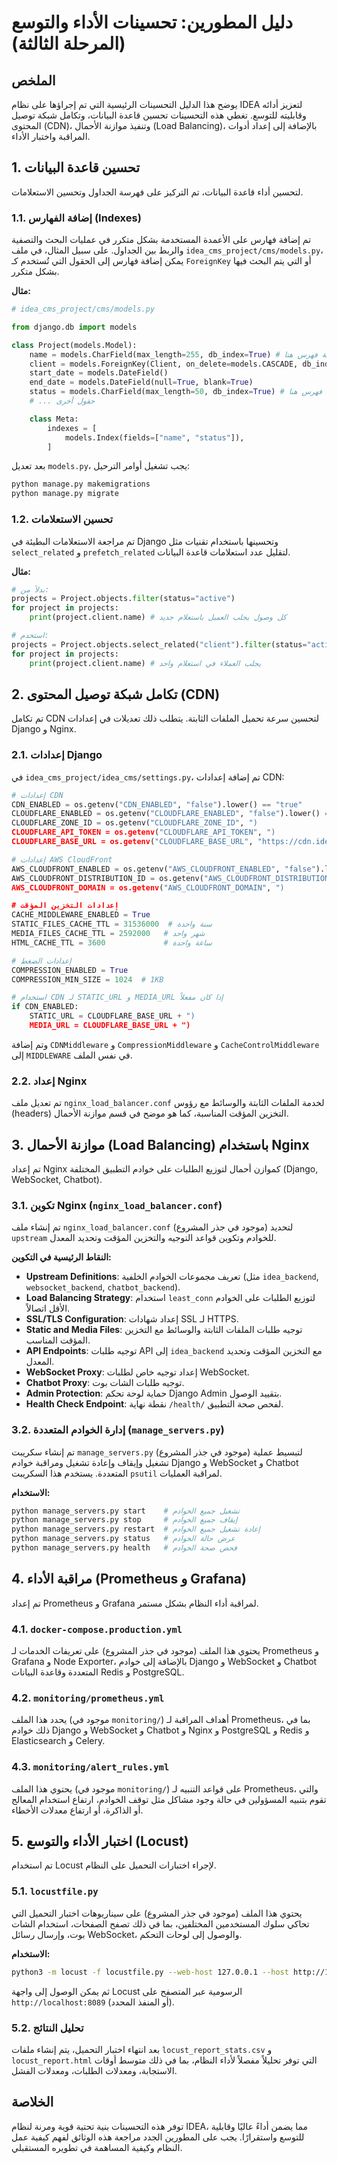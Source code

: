 # دليل المطورين: تحسينات الأداء والتوسع (المرحلة الثالثة)

## الملخص

يوضح هذا الدليل التحسينات الرئيسية التي تم إجراؤها على نظام IDEA لتعزيز أدائه وقابليته للتوسع. تغطي هذه التحسينات تحسين قاعدة البيانات، وتكامل شبكة توصيل المحتوى (CDN)، وتنفيذ موازنة الأحمال (Load Balancing)، بالإضافة إلى إعداد أدوات المراقبة واختبار الأداء.

## 1. تحسين قاعدة البيانات

لتحسين أداء قاعدة البيانات، تم التركيز على فهرسة الجداول وتحسين الاستعلامات.

### 1.1. إضافة الفهارس (Indexes)

تم إضافة فهارس على الأعمدة المستخدمة بشكل متكرر في عمليات البحث والتصفية والربط بين الجداول. على سبيل المثال، في ملف `idea_cms_project/cms/models.py`، يمكن إضافة فهارس إلى الحقول التي تُستخدم كـ `ForeignKey` أو التي يتم البحث فيها بشكل متكرر.

**مثال:**

```python
# idea_cms_project/cms/models.py

from django.db import models

class Project(models.Model):
    name = models.CharField(max_length=255, db_index=True) # إضافة فهرس هنا
    client = models.ForeignKey(Client, on_delete=models.CASCADE, db_index=True) # إضافة فهرس هنا
    start_date = models.DateField()
    end_date = models.DateField(null=True, blank=True)
    status = models.CharField(max_length=50, db_index=True) # إضافة فهرس هنا
    # ... حقول أخرى

    class Meta:
        indexes = [
            models.Index(fields=["name", "status"]),
        ]
```

بعد تعديل `models.py`، يجب تشغيل أوامر الترحيل:

```bash
python manage.py makemigrations
python manage.py migrate
```

### 1.2. تحسين الاستعلامات

تم مراجعة الاستعلامات البطيئة في Django وتحسينها باستخدام تقنيات مثل `select_related` و `prefetch_related` لتقليل عدد استعلامات قاعدة البيانات.

**مثال:**

```python
# بدلاً من:
projects = Project.objects.filter(status="active")
for project in projects:
    print(project.client.name) # كل وصول يجلب العميل باستعلام جديد

# استخدم:
projects = Project.objects.select_related("client").filter(status="active")
for project in projects:
    print(project.client.name) # يجلب العملاء في استعلام واحد
```

## 2. تكامل شبكة توصيل المحتوى (CDN)

تم تكامل CDN لتحسين سرعة تحميل الملفات الثابتة. يتطلب ذلك تعديلات في إعدادات Django و Nginx.

### 2.1. إعدادات Django

في `idea_cms_project/idea_cms/settings.py`، تم إضافة إعدادات CDN:

```python
# إعدادات CDN
CDN_ENABLED = os.getenv("CDN_ENABLED", "false").lower() == "true"
CLOUDFLARE_ENABLED = os.getenv("CLOUDFLARE_ENABLED", "false").lower() == "true"
CLOUDFLARE_ZONE_ID = os.getenv("CLOUDFLARE_ZONE_ID", ")
CLOUDFLARE_API_TOKEN = os.getenv("CLOUDFLARE_API_TOKEN", ")
CLOUDFLARE_BASE_URL = os.getenv("CLOUDFLARE_BASE_URL", "https://cdn.ideateeam.com")

# إعدادات AWS CloudFront
AWS_CLOUDFRONT_ENABLED = os.getenv("AWS_CLOUDFRONT_ENABLED", "false").lower() == "true"
AWS_CLOUDFRONT_DISTRIBUTION_ID = os.getenv("AWS_CLOUDFRONT_DISTRIBUTION_ID", ")
AWS_CLOUDFRONT_DOMAIN = os.getenv("AWS_CLOUDFRONT_DOMAIN", ")

# إعدادات التخزين المؤقت
CACHE_MIDDLEWARE_ENABLED = True
STATIC_FILES_CACHE_TTL = 31536000  # سنة واحدة
MEDIA_FILES_CACHE_TTL = 2592000   # شهر واحد
HTML_CACHE_TTL = 3600             # ساعة واحدة

# إعدادات الضغط
COMPRESSION_ENABLED = True
COMPRESSION_MIN_SIZE = 1024  # 1KB

# استخدام CDN لـ STATIC_URL و MEDIA_URL إذا كان مفعلاً
if CDN_ENABLED:
    STATIC_URL = CLOUDFLARE_BASE_URL + ")
    MEDIA_URL = CLOUDFLARE_BASE_URL + ")
```

وتم إضافة `CDNMiddleware` و `CompressionMiddleware` و `CacheControlMiddleware` إلى `MIDDLEWARE` في نفس الملف.

### 2.2. إعداد Nginx

تم تعديل ملف `nginx_load_balancer.conf` لخدمة الملفات الثابتة والوسائط مع رؤوس (headers) التخزين المؤقت المناسبة، كما هو موضح في قسم موازنة الأحمال.

## 3. موازنة الأحمال (Load Balancing) باستخدام Nginx

تم إعداد Nginx كموازن أحمال لتوزيع الطلبات على خوادم التطبيق المختلفة (Django, WebSocket, Chatbot).

### 3.1. تكوين Nginx (`nginx_load_balancer.conf`)

تم إنشاء ملف `nginx_load_balancer.conf` (موجود في جذر المشروع) لتحديد `upstream` للخوادم وتكوين قواعد التوجيه والتخزين المؤقت وتحديد المعدل.

**النقاط الرئيسية في التكوين:**

*   **Upstream Definitions**: تعريف مجموعات الخوادم الخلفية (مثل `idea_backend`, `websocket_backend`, `chatbot_backend`).
*   **Load Balancing Strategy**: استخدام `least_conn` لتوزيع الطلبات على الخوادم الأقل اتصالاً.
*   **SSL/TLS Configuration**: إعداد شهادات SSL لـ HTTPS.
*   **Static and Media Files**: توجيه طلبات الملفات الثابتة والوسائط مع التخزين المؤقت المناسب.
*   **API Endpoints**: توجيه طلبات API إلى `idea_backend` مع التخزين المؤقت وتحديد المعدل.
*   **WebSocket Proxy**: إعداد توجيه خاص لطلبات WebSocket.
*   **Chatbot Proxy**: توجيه طلبات الشات بوت.
*   **Admin Protection**: حماية لوحة تحكم Django Admin بتقييد الوصول.
*   **Health Check Endpoint**: نقطة نهاية `/health/` لفحص صحة التطبيق.

### 3.2. إدارة الخوادم المتعددة (`manage_servers.py`)

تم إنشاء سكريبت `manage_servers.py` (موجود في جذر المشروع) لتبسيط عملية تشغيل وإيقاف وإعادة تشغيل ومراقبة خوادم Django و WebSocket و Chatbot المتعددة. يستخدم هذا السكريبت `psutil` لمراقبة العمليات.

**الاستخدام:**

```bash
python manage_servers.py start    # تشغيل جميع الخوادم
python manage_servers.py stop     # إيقاف جميع الخوادم
python manage_servers.py restart  # إعادة تشغيل جميع الخوادم
python manage_servers.py status   # عرض حالة الخوادم
python manage_servers.py health   # فحص صحة الخوادم
```

## 4. مراقبة الأداء (Prometheus و Grafana)

تم إعداد Prometheus و Grafana لمراقبة أداء النظام بشكل مستمر.

### 4.1. `docker-compose.production.yml`

يحتوي هذا الملف (موجود في جذر المشروع) على تعريفات الخدمات لـ Prometheus و Grafana و Node Exporter، بالإضافة إلى خوادم Django و WebSocket و Chatbot المتعددة وقاعدة البيانات Redis و PostgreSQL.

### 4.2. `monitoring/prometheus.yml`

يحدد هذا الملف (موجود في `monitoring/`) أهداف المراقبة لـ Prometheus، بما في ذلك خوادم Django و WebSocket و Chatbot و Nginx و PostgreSQL و Redis و Elasticsearch و Celery.

### 4.3. `monitoring/alert_rules.yml`

يحتوي هذا الملف (موجود في `monitoring/`) على قواعد التنبيه لـ Prometheus، والتي تقوم بتنبيه المسؤولين في حالة وجود مشاكل مثل توقف الخوادم، ارتفاع استخدام المعالج أو الذاكرة، أو ارتفاع معدلات الأخطاء.

## 5. اختبار الأداء والتوسع (Locust)

تم استخدام Locust لإجراء اختبارات التحميل على النظام.

### 5.1. `locustfile.py`

يحتوي هذا الملف (موجود في جذر المشروع) على سيناريوهات اختبار التحميل التي تحاكي سلوك المستخدمين المختلفين، بما في ذلك تصفح الصفحات، استخدام الشات بوت، وإرسال رسائل WebSocket، والوصول إلى لوحات التحكم.

**الاستخدام:**

```bash
python3 -m locust -f locustfile.py --web-host 127.0.0.1 --host http://127.0.0.1
```

ثم يمكن الوصول إلى واجهة Locust الرسومية عبر المتصفح على `http://localhost:8089` (أو المنفذ المحدد).

### 5.2. تحليل النتائج

بعد انتهاء اختبار التحميل، يتم إنشاء ملفات `locust_report_stats.csv` و `locust_report.html` التي توفر تحليلاً مفصلاً لأداء النظام، بما في ذلك متوسط أوقات الاستجابة، ومعدلات الطلبات، ومعدلات الفشل.

## الخلاصة

توفر هذه التحسينات بنية تحتية قوية ومرنة لنظام IDEA، مما يضمن أداءً عاليًا وقابلية للتوسع واستقرارًا. يجب على المطورين الجدد مراجعة هذه الوثائق لفهم كيفية عمل النظام وكيفية المساهمة في تطويره المستقبلي.
